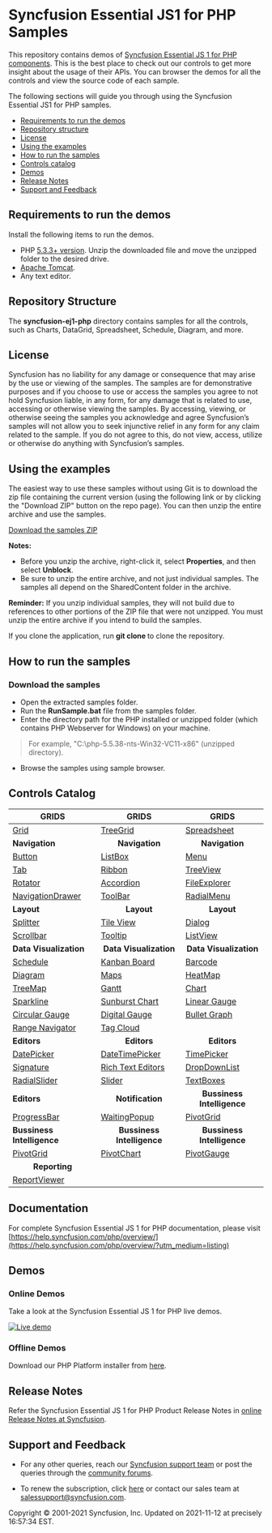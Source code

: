 # Syncfusion Essential JS1 for PHP Samples 

This repository contains demos of [Syncfusion Essential JS 1 for PHP components](https://www.syncfusion.com/products/jquery/php). This is the best place to check out our controls to get more insight about the usage of their APIs. You can browser the demos for all the controls and view the source code of each sample.

The following sections will guide you through using the Syncfusion Essential JS1 for PHP samples.

* [Requirements to run the demos](#requirements-to-run-the-demos)
* [Repository structure](#repository-structure)
* [License](#license)
* [Using the examples](#using-the-examples)
* [How to run the samples](#how-to-run-the-samples) 
* [Controls catalog](#controls-catalog)
* [Demos](#demos)
* [Release Notes](#release-notes)
* [Support and Feedback](#support-and-feedback)

## Requirements to run the demos 

Install the following items to run the demos.

* PHP [5.3.3+ version](http://php.net/downloads.php). Unzip the downloaded file and move the unzipped folder to the desired drive.
* [Apache Tomcat](https://tomcat.apache.org/download-70.cgi).
* Any text editor.

## Repository Structure

The **syncfusion-ej1-php** directory contains samples for all the controls, such as Charts, DataGrid, Spreadsheet, Schedule, Diagram, and more.

## License

Syncfusion has no liability for any damage or consequence that may arise by the use or viewing of the samples. The samples are for demonstrative purposes and if you choose to use or access the samples you agree to not hold Syncfusion liable, in any form, for any damage that is related to use, accessing or otherwise viewing the samples. By accessing, viewing, or otherwise seeing the samples you acknowledge and agree Syncfusion’s samples will not allow you to seek injunctive relief in any form for any claim related to the sample. If you do not agree to this, do not view, access, utilize or otherwise do anything with Syncfusion’s samples.

## <a name="using-the-examples"></a>Using the examples ##

The easiest way to use these samples without using Git is to download the zip file containing the current version (using the following link or by clicking the "Download ZIP" button on the repo page). You can then unzip the entire archive and use the samples.

   [Download the samples ZIP](../../archive/master.zip)

   **Notes:** 
   * Before you unzip the archive, right-click it, select **Properties**, and then select **Unblock**.
   * Be sure to unzip the entire archive, and not just individual samples. The samples all depend on the SharedContent folder in the archive.  


**Reminder:** If you unzip individual samples, they will not build due to references to other portions of the ZIP file that were not unzipped. You must unzip the entire archive if you intend to build the samples.

If you clone the application, run **git clone <repository-url>** to clone the repository.

## How to run the samples

### Download the samples

* Open the extracted samples folder.
* Run the **RunSample.bat** file from the samples folder.
* Enter the directory path for the PHP installed or unzipped folder (which contains PHP Webserver for Windows) on your machine.
> For example, "C:\php-5.5.38-nts-Win32-VC11-x86" (unzipped directory).
* Browse the samples using sample browser.

## Controls Catalog

| <b>GRIDS<b> | <b><center>GRIDS</center><b> | <b><center>GRIDS</center><b> |
| ------------- | --------------- | ----------- |
|[Grid](http://php.syncfusion.com/#Grids/Grid/grid.php?utm_source=github&utm_medium=listing)|[TreeGrid](http://php.syncfusion.com/#Grids/TreeGrid/default.php?utm_source=github&utm_medium=listing)|[Spreadsheet](http://php.syncfusion.com/#Grids/Spreadsheet/default.php?utm_source=github&utm_medium=listing)|
| <b>Navigation<b> | <b><center>Navigation</center><b> | <b><center>Navigation</center><b> |
|[Button](http://php.syncfusion.com/#Navigation/Button/button.php?utm_source=github&utm_medium=listing)|[ListBox](http://php.syncfusion.com/#Navigation/ListBox/default.php?utm_medium=listing)|[Menu](http://php.syncfusion.com/#Navigation/Menu/default.php?utm_medium=listing)|
|[Tab](http://php.syncfusion.com/#Navigation/Tab/default.php?utm_medium=listing)|[Ribbon](http://php.syncfusion.com/#Navigation/Ribbon/default.php?utm_medium=listing)|[TreeView](http://php.syncfusion.com/#Navigation/TreeView/default.php?utm_medium=listing)|
|[Rotator](http://php.syncfusion.com/#Navigation/Rotator/default.php?utm_medium=listing)|[Accordion](http://php.syncfusion.com/#Navigation/Accordion/default.php?utm_medium=listing)|[FileExplorer](http://php.syncfusion.com/#Navigation/FileExplorer/default.php?utm_medium=listing)|
|[NavigationDrawer](http://php.syncfusion.com/#Navigation/NavigationDrawer/default.php?utm_medium=listing)|[ToolBar](http://php.syncfusion.com/#Navigation/Toolbar/default.php?utm_medium=listing)|[RadialMenu](http://php.syncfusion.com/#Navigation/RadialMenu/default.php?utm_medium=listing)|
|<b>Layout</b>|<b><center>Layout</center></b>|<b><center>Layout</center></b> |
|[Splitter](http://php.syncfusion.com/#Layout/Splitter/default.php?utm_medium=listing)|[Tile View](http://php.syncfusion.com/#Layout/TileView/default.php?utm_medium=listing)|[Dialog](http://php.syncfusion.com/#Layout/Dialog/default.php?utm_medium=listing)|
|[Scrollbar](http://php.syncfusion.com/#Layout/Scroller/default.php?utm_medium=listing)|[Tooltip](http://php.syncfusion.com/#Layout/Tooltip/default.php?utm_medium=listing)|[ListView](http://php.syncfusion.com/#Layout/ListView/default.php?utm_medium=listing)|
|<b>Data Visualization</b>|<b><center>Data Visualization</center></b>|<b><center>Data Visualization</center></b> |
|[Schedule](http://php.syncfusion.com/#Data%20Visualization/Schedule/default.php?utm_medium=listing)|[Kanban Board](http://php.syncfusion.com/#Data%20Visualization/KanbanBoard/default.php?utm_medium=listing)|[Barcode](http://php.syncfusion.com/#Data%20Visualization/Barcode/QRBarcode.php?utm_medium=listing)|
|[Diagram](http://php.syncfusion.com/#Data%20Visualization/Diagram/default.php?utm_medium=listing)|[Maps](http://php.syncfusion.com/#Data%20Visualization/Diagram/default.php?utm_medium=listing)|[HeatMap](http://php.syncfusion.com/#Data%20Visualization/HeatMap/default.php?utm_medium=listing)|
|[TreeMap](http://php.syncfusion.com/#Data%20Visualization/TreeMap/flatcollection.php?utm_medium=listing)|[Gantt](http://php.syncfusion.com/#Data%20Visualization/Gantt/default.php?utm_medium=listing)|[Chart](http://php.syncfusion.com/#Data%20Visualization/Chart/default.php?utm_medium=listing)|
|[Sparkline](http://php.syncfusion.com/#Data%20Visualization/SparkLine/default.php?utm_medium=listing)|[Sunburst Chart](http://php.syncfusion.com/#Data%20Visualization/SunburstChart/default.php?utm_medium=listing)|[Linear Gauge](http://php.syncfusion.com/#Data%20Visualization/LinearGauge/default.php?utm_medium=listing)|
|[Circular Gauge](http://php.syncfusion.com/#Data%20Visualization/CircularGauge/default.php?utm_medium=listing)|[Digital Gauge](http://php.syncfusion.com/#Data%20Visualization/DigitalGauge/default.php?utm_medium=listing)|[Bullet Graph](http://php.syncfusion.com/#Data%20Visualization/Bulletgraph/default.php?utm_medium=listing)|
|[Range Navigator](http://php.syncfusion.com/#Data%20Visualization/RangeNavigator/datetime.php?utm_medium=listing)|[Tag Cloud](http://php.syncfusion.com/#Data%20Visualization/TagCloud/default.php?utm_medium=listing)| |
|<b>Editors</b>|<b><center>Editors</center></b>|<b><center>Editors</center></b> |
|[DatePicker](http://php.syncfusion.com/#Editors/DatePicker/default.php?utm_medium=listing)|[DateTimePicker](http://php.syncfusion.com/#Editors/DateTimePicker/default.php?utm_medium=listing)|[TimePicker](http://php.syncfusion.com/#Editors/TimePicker/default.php?utm_medium=listing)|[Autocomplete](http://php.syncfusion.com/#Editors/Autocomplete/default.php?utm_medium=listing)|[ColorPicker](http://php.syncfusion.com/#Editors/ColorPicker/default.php?utm_medium=listing)|
|[Signature](http://php.syncfusion.com/#Editors/Signature/default.php?utm_medium=listing)|[Rich Text Editors](http://php.syncfusion.com/#Editors/RTE/default.php?utm_medium=listing&utm_source=aurelia&utm_campaign=aurelia-github-samples)|[DropDownList](http://php.syncfusion.com/#Editors/DropDownList/default.php?utm_medium=listing)|[ComboBox](http://php.syncfusion.com/#Editors/ComboBox/default.php?utm_medium=listing)|[Rating](http://php.syncfusion.com/#Editors/Rating/default.php?utm_medium=listing)|
|[RadialSlider](http://php.syncfusion.com/#Editors/RadialSlider/default.php?utm_medium=listing)|[Slider](http://php.syncfusion.com/#Editors/Slider/Default.php?utm_medium=listing)|[TextBoxes](http://php.syncfusion.com/#Editors/TextBoxes/default.php?utm_medium=listing)|
|<b>Editors</b>|<b><center>Notification</center></b>|<b><center>Bussiness Intelligence</center></b> |
|[ProgressBar](http://php.syncfusion.com/#Notification/ProgressBar/default.php?utm_medium=listing)|[WaitingPopup](http://php.syncfusion.com/#Notification/WaitingPopup/default.php?utm_medium=listing)| [PivotGrid](http://php.syncfusion.com/#Business%20Intelligence/PivotGrid/default.php?utm_medium=listing) |
|<b>Bussiness Intelligence</b>|<b><center>Bussiness Intelligence</center></b>|<b><center>Bussiness Intelligence</center></b> |
|[PivotGrid](http://php.syncfusion.com/#Business%20Intelligence/PivotGrid/default.php?utm_medium=listing)|[PivotChart](http://php.syncfusion.com/#Business%20Intelligence/PivotChart/default.php?utm_medium=listing)|[PivotGauge](http://php.syncfusion.com/#Business%20Intelligence/PivotGauge/default.php?utm_medium=listing)|[PivotTreeMap](http://php.syncfusion.com/#Business%20Intelligence/PivotTreeMap/default.php?utm_medium=listing)||
|<b><center>Reporting</center></b>|
|[ReportViewer](http://php.syncfusion.com/#Reporting/ReportViewer/groupingaggregate.php?utm_medium=listing) |

## Documentation

For complete Syncfusion Essential JS 1 for PHP documentation, please visit [https://help.syncfusion.com/php/overview/](https://help.syncfusion.com/php/overview/?utm_medium=listing)

## Demos

### Online Demos

Take a look at the Syncfusion Essential JS 1 for PHP live demos.

[![Live demo](http://dabuttonfactory.com/button.png?t=Live+demo&f=Calibri-Bold&ts=24&tc=fff&tshs=1&tshc=000&hp=20&vp=8&c=5&bgt=gradient&bgc=3d85c6&ebgc=073763)](http://php.syncfusion.com/?utm_medium=listing)

### Offline Demos

Download our PHP Platform installer from [here](https://www.syncfusion.com/downloads/php/?utm_medium=listing).

## Release Notes

Refer the Syncfusion Essential JS 1 for PHP Product Release Notes in [online Release Notes at Syncfusion](http://help.syncfusion.com/php/release-notes/?utm_medium=listing).

## Support and Feedback

* For any other queries, reach our [Syncfusion support team](https://www.syncfusion.com/support/directtrac/incidents/newincident?utm_source=github&utm_medium=listing) or post the queries through the [community forums](https://www.syncfusion.com/forums?utm_source=github&utm_medium=listing).

* To renew the subscription, click [here](https://www.syncfusion.com/sales/products?utm_source=github&utm_medium=listing) or contact our sales team at <salessupport@syncfusion.com>.

<p>Copyright © 2001-2021 Syncfusion, Inc. Updated on 2021-11-12 at precisely 16:57:34 EST.</p>

